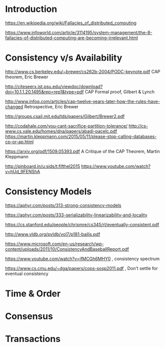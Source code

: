 # Introduction

https://en.wikipedia.org/wiki/Fallacies_of_distributed_computing

https://www.infoworld.com/article/3114195/system-management/the-8-fallacies-of-distributed-computing-are-becoming-irrelevant.html

# Consistency v/s Availability

http://www.cs.berkeley.edu/~brewer/cs262b-2004/PODC-keynote.pdf
CAP theorem, Eric Brewer

http://citeseerx.ist.psu.edu/viewdoc/download?doi=10.1.1.20.1495&rep=rep1&type=pdf
CAP Formal proof, Gilbert & Lynch

http://www.infoq.com/articles/cap-twelve-years-later-how-the-rules-have-changed
Retrospective, Eric Brewer

http://groups.csail.mit.edu/tds/papers/Gilbert/Brewer2.pdf

http://codahale.com/you-cant-sacrifice-partition-tolerance/ 
http://cs-www.cs.yale.edu/homes/dna/papers/abadi-pacelc.pdf
https://martin.kleppmann.com/2015/05/11/please-stop-calling-databases-cp-or-ap.html

https://arxiv.org/pdf/1509.05393.pdf
A Critique of the CAP Theorem, Martin Kleppmann

http://pinboard.in/u:sids/t:fifthel2015
https://www.youtube.com/watch?v=hUd_9FENShA

# Consistency Models

https://aphyr.com/posts/313-strong-consistency-models

https://aphyr.com/posts/333-serializability-linearizability-and-locality

https://cs.stanford.edu/people/chrismre/cs345/rl/eventually-consistent.pdf

http://www.vldb.org/pvldb/vol7/p181-bailis.pdf

https://www.microsoft.com/en-us/research/wp-content/uploads/2011/10/ConsistencyAndBaseballReport.pdf

https://www.youtube.com/watch?v=ifMCGh6MHY0 , consistency spectrum

https://www.cs.cmu.edu/~dga/papers/cops-sosp2011.pdf , Don't settle for eventual consistency

# Time & Order

# Consensus

# Transactions


